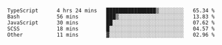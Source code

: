 <!--START_SECTION:waka-->

```text
TypeScript      4 hrs 24 mins   ████████████████▒░░░░░░░░   65.34 %
Bash            56 mins         ███▒░░░░░░░░░░░░░░░░░░░░░   13.83 %
JavaScript      30 mins         ██░░░░░░░░░░░░░░░░░░░░░░░   07.62 %
SCSS            18 mins         █░░░░░░░░░░░░░░░░░░░░░░░░   04.57 %
Other           11 mins         ▓░░░░░░░░░░░░░░░░░░░░░░░░   02.96 %
```

<!--END_SECTION:waka-->


<!--
**Leorio21/Leorio21** is a ✨ _special_ ✨ repository because its `README.md` (this file) appears on your GitHub profile.

Here are some ideas to get you started:

- 🔭 I’m currently working on ...
- 🌱 I’m currently learning ...
- 👯 I’m looking to collaborate on ...
- 🤔 I’m looking for help with ...
- 💬 Ask me about ...
- 📫 How to reach me: ...
- 😄 Pronouns: ...
- ⚡ Fun fact: ...
-->
